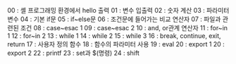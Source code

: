 00 : 셸 프로그래밍 환경에서 hello 출력
01 : 변수 입출력
02 : 숫자 계산
03 : 파라미터 변수
04 : 기본 if문
05 : if~else문
06 : 조건문에 들어가는 비교 연산자
07 : 파일과 관련된 조건
08 : case~esac 1
09 : case~esac 2
10 : and, or관계 연산자
11 : for~in 1
12 : for~in 2
13 : while 1
14 : while 2
15 : while 3
16 : break, continue, exit, return
17 : 사용자 정의 함수
18 : 함수의 파라미터 사용
19 : eval
20 : export 1
20 : export 2
22 : printf
23 : set과 $(명령)
24 : shift